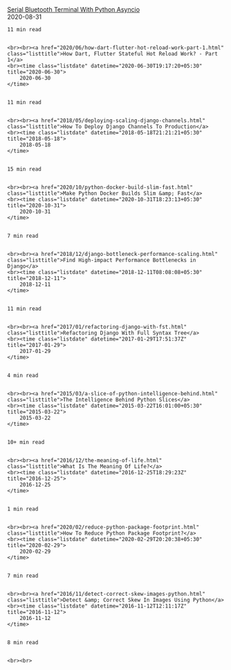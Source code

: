 <!--
     .. title: Most Popular Posts
     .. slug: top-10
     .. date: 2022-10-14 11:16:41 UTC+05:30
     .. tags: top-10
     .. category: meta
     .. link:
     .. description: Most popular blog posts of all time.
     .. type: text
-->


<div class="postlist">
    <a href="2020/08/bluetooth-terminal-python-asyncio.html" class="listtitle">Serial Bluetooth Terminal With Python Asyncio</a>
    <br><time class="listdate" datetime="2020-08-31T21:21:21+05:30" title="2020-08-31">
        2020-08-31
    </time>


    11 min read


    <br><br><a href="2020/06/how-dart-flutter-hot-reload-work-part-1.html" class="listtitle">How Dart, Flutter Stateful Hot Reload Work? - Part 1</a>
    <br><time class="listdate" datetime="2020-06-30T19:17:20+05:30" title="2020-06-30">
        2020-06-30
    </time>


    11 min read


    <br><br><a href="2018/05/deploying-scaling-django-channels.html" class="listtitle">How To Deploy Django Channels To Production</a>
    <br><time class="listdate" datetime="2018-05-18T21:21:21+05:30" title="2018-05-18">
        2018-05-18
    </time>


    15 min read


    <br><br><a href="2020/10/python-docker-build-slim-fast.html" class="listtitle">Make Python Docker Builds Slim &amp; Fast</a>
    <br><time class="listdate" datetime="2020-10-31T18:23:13+05:30" title="2020-10-31">
        2020-10-31
    </time>


    7 min read


    <br><br><a href="2018/12/django-bottleneck-performance-scaling.html" class="listtitle">Find High-impact Performance Bottlenecks in Django</a>
    <br><time class="listdate" datetime="2018-12-11T08:08:08+05:30" title="2018-12-11">
        2018-12-11
    </time>


    11 min read


    <br><br><a href="2017/01/refactoring-django-with-fst.html" class="listtitle">Refactoring Django With Full Syntax Tree</a>
    <br><time class="listdate" datetime="2017-01-29T17:51:37Z" title="2017-01-29">
        2017-01-29
    </time>


    4 min read


    <br><br><a href="2015/03/a-slice-of-python-intelligence-behind.html" class="listtitle">The Intelligence Behind Python Slices</a>
    <br><time class="listdate" datetime="2015-03-22T16:01:00+05:30" title="2015-03-22">
        2015-03-22
    </time>


    10+ min read


    <br><br><a href="2016/12/the-meaning-of-life.html" class="listtitle">What Is The Meaning Of Life?</a>
    <br><time class="listdate" datetime="2016-12-25T18:29:23Z" title="2016-12-25">
        2016-12-25
    </time>


    1 min read


    <br><br><a href="2020/02/reduce-python-package-footprint.html" class="listtitle">How To Reduce Python Package Footprint?</a>
    <br><time class="listdate" datetime="2020-02-29T20:20:38+05:30" title="2020-02-29">
        2020-02-29
    </time>


    7 min read


    <br><br><a href="2016/11/detect-correct-skew-images-python.html" class="listtitle">Detect &amp; Correct Skew In Images Using Python</a>
    <br><time class="listdate" datetime="2016-11-12T12:11:17Z" title="2016-11-12">
        2016-11-12
    </time>


    8 min read


    <br><br>
</div>
